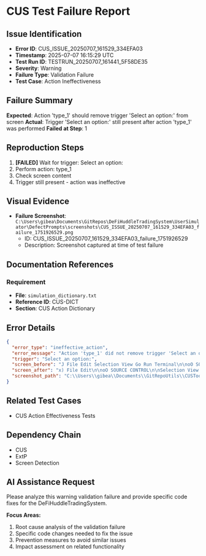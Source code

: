 # CUS Test Failure Report

## Issue Identification
- **Error ID**: CUS_ISSUE_20250707_161529_334EFA03
- **Timestamp**: 2025-07-07 16:15:29 UTC
- **Test Run ID**: TESTRUN_20250707_161441_5F58DE35
- **Severity**: Warning
- **Failure Type**: Validation Failure
- **Test Case**: Action Ineffectiveness

## Failure Summary
**Expected**: Action 'type_1' should remove trigger 'Select an option:' from screen
**Actual**: Trigger 'Select an option:' still present after action 'type_1' was performed
**Failed at Step**: 1

## Reproduction Steps
1. **[FAILED]** Wait for trigger: Select an option:
2. Perform action: type_1
3. Check screen content
4. Trigger still present - action was ineffective

## Visual Evidence
- **Failure Screenshot**: `C:\Users\gibea\Documents\GitRepos\DeFiHuddleTradingSystem\UserSimulator\DefectPrompts\screenshots\CUS_ISSUE_20250707_161529_334EFA03_failure_1751926529.png`
  - ID: CUS_ISSUE_20250707_161529_334EFA03_failure_1751926529
  - Description: Screenshot captured at time of test failure

## Documentation References
### Requirement
- **File**: `simulation_dictionary.txt`
- **Reference ID**: CUS-DICT
- **Section**: CUS Action Dictionary

## Error Details
```json
{
  "error_type": "ineffective_action",
  "error_message": "Action 'type_1' did not remove trigger 'Select an option:' from screen",
  "trigger": "Select an option:",
  "screen_before": "J File Edit Selection View Go Run Terminal\n\noO SOURCE CONTROL\n\n\\ REPOSITORIES\np GitRepoUtils Git # main OC Y BW SO\n\n\\ CHANGES\nt Y Changes\n\n\u00ae AutomatedRemediationSystem.py CUSToo!\n\nCUS _ExtP_Testing_Guide.md CUSToo!\nCUS.py CUSToo!\ndeploy_production.bat CUSToo!\nEnhancedCUS.py CUSToo!\nEnhancedTestCaseG",
  "screen_after": "x) File Edit\n\noO SOURCE CONTROL\n\nSelection View Go Run Terminal Help\n\n@ CUSpy\n\n\\ REPOSITORIES\n\n\u20ac>\n\neo] x\n\nP GitRepoutils\n\nCUSTool > \u00ae CUS.py >...\n\nBy eooa -\n\nx\n\ncHAT 2EC+D- x\n\nv | \u201cc:\\Users\\gibea\\Documents\\GitRepoUtils\\CUSTool\" ;\n\nPp GitRepoUtils Git P mains O V Bf O 167 def process_screen_content(s",
  "screenshot_path": "C:\\Users\\gibea\\Documents\\GitRepoUtils\\CUSTool\\Logs\\Screenshots\\screenshot_1751926526.png"
}
```

## Related Test Cases
- CUS Action Effectiveness Tests

## Dependency Chain
- CUS
- ExtP
- Screen Detection

## AI Assistance Request

Please analyze this warning validation failure and provide specific code fixes for the DeFiHuddleTradingSystem.

**Focus Areas:**
1. Root cause analysis of the validation failure
2. Specific code changes needed to fix the issue
3. Prevention measures to avoid similar issues
4. Impact assessment on related functionality